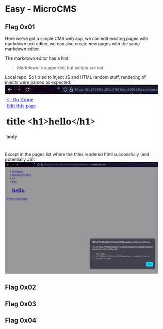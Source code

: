# Easy - MicroCMS

## Flag 0x01

Here we've got a simple CMS web app, we can edit existing pages with markdown text editor, we can also create new pages with the same markdown editor.

The markdown editor has a hint:
> Markdown is supported, but scripts are not

Local repo:
So I tried to inject JS and HTML random stuff, rendering of injects were parsed as expected:
![HTML Injection](../static/2024-09-17_12-27.png)

Except in the pages list where the titles rendered html successfully (and potentially JS):
![HTML Injection rendered](../static/2024-09-17_13-18.png)

## Flag 0x02
## Flag 0x03
## Flag 0x04